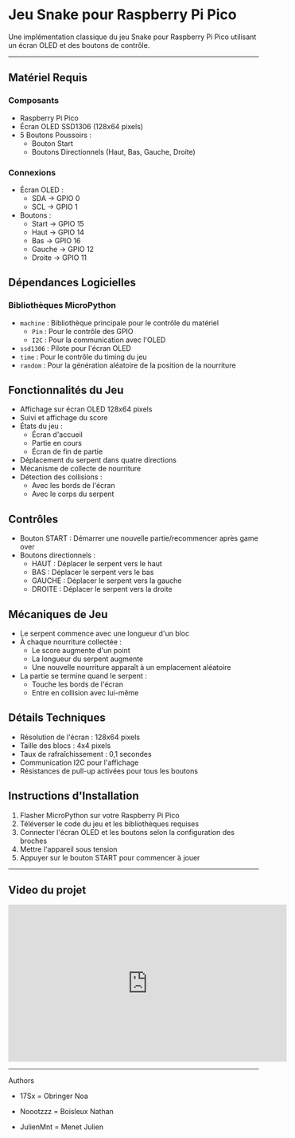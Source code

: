 # Jeu Snake pour Raspberry Pi Pico

Une implémentation classique du jeu Snake pour Raspberry Pi Pico utilisant un écran OLED et des boutons de contrôle.

---

## Matériel Requis

### Composants
- Raspberry Pi Pico
- Écran OLED SSD1306 (128x64 pixels)
- 5 Boutons Poussoirs :
  - Bouton Start
  - Boutons Directionnels (Haut, Bas, Gauche, Droite)

### Connexions
- Écran OLED :
  - SDA -> GPIO 0
  - SCL -> GPIO 1
- Boutons :
  - Start -> GPIO 15
  - Haut -> GPIO 14
  - Bas -> GPIO 16
  - Gauche -> GPIO 12
  - Droite -> GPIO 11

## Dépendances Logicielles

### Bibliothèques MicroPython
- `machine` : Bibliothèque principale pour le contrôle du matériel
  - `Pin` : Pour le contrôle des GPIO
  - `I2C` : Pour la communication avec l'OLED
- `ssd1306` : Pilote pour l'écran OLED
- `time` : Pour le contrôle du timing du jeu
- `random` : Pour la génération aléatoire de la position de la nourriture

## Fonctionnalités du Jeu

- Affichage sur écran OLED 128x64 pixels
- Suivi et affichage du score
- États du jeu :
  - Écran d'accueil
  - Partie en cours
  - Écran de fin de partie
- Déplacement du serpent dans quatre directions
- Mécanisme de collecte de nourriture
- Détection des collisions :
  - Avec les bords de l'écran
  - Avec le corps du serpent

## Contrôles

- Bouton START : Démarrer une nouvelle partie/recommencer après game over
- Boutons directionnels :
  - HAUT : Déplacer le serpent vers le haut
  - BAS : Déplacer le serpent vers le bas
  - GAUCHE : Déplacer le serpent vers la gauche
  - DROITE : Déplacer le serpent vers la droite

## Mécaniques de Jeu

- Le serpent commence avec une longueur d'un bloc
- À chaque nourriture collectée :
  - Le score augmente d'un point
  - La longueur du serpent augmente
  - Une nouvelle nourriture apparaît à un emplacement aléatoire
- La partie se termine quand le serpent :
  - Touche les bords de l'écran
  - Entre en collision avec lui-même

## Détails Techniques

- Résolution de l'écran : 128x64 pixels
- Taille des blocs : 4x4 pixels
- Taux de rafraîchissement : 0,1 secondes
- Communication I2C pour l'affichage
- Résistances de pull-up activées pour tous les boutons

## Instructions d'Installation

1. Flasher MicroPython sur votre Raspberry Pi Pico
2. Téléverser le code du jeu et les bibliothèques requises
3. Connecter l'écran OLED et les boutons selon la configuration des broches
4. Mettre l'appareil sous tension
5. Appuyer sur le bouton START pour commencer à jouer

---
## Video du projet

<iframe width="560" height="315" src="https://www.youtube.com/shorts/PtAVaX5iCIk" frameborder="0" allowfullscreen></iframe>

---

Authors 

- 17Sx = Obringer Noa

- Noootzzz = Boisleux Nathan

- JulienMnt = Menet Julien

